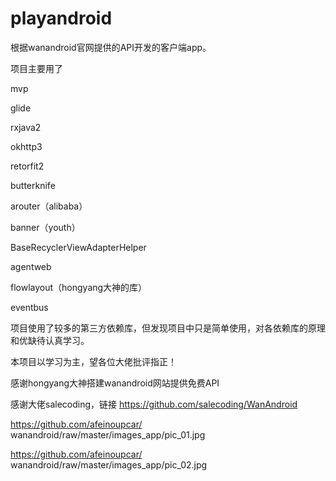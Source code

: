 # playandroid
根据wanandroid官网提供的API开发的客户端app。

项目主要用了

mvp

glide

rxjava2

okhttp3

retorfit2

butterknife

arouter（alibaba）

banner（youth）

BaseRecyclerViewAdapterHelper

agentweb

flowlayout（hongyang大神的库）

eventbus

项目使用了较多的第三方依赖库，但发现项目中只是简单使用，对各依赖库的原理和优缺待认真学习。

本项目以学习为主，望各位大佬批评指正！

感谢hongyang大神搭建wanandroid网站提供免费API

感谢大佬salecoding，链接 https://github.com/salecoding/WanAndroid

https://github.com/afeinoupcar/ wanandroid/raw/master/images_app/pic_01.jpg

https://github.com/afeinoupcar/ wanandroid/raw/master/images_app/pic_02.jpg
